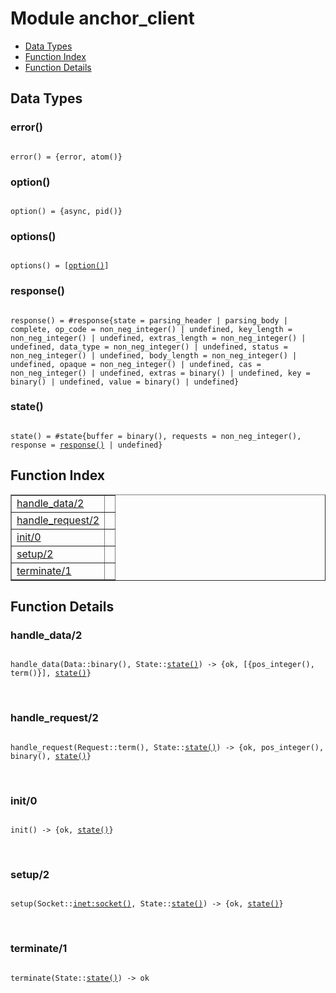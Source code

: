 

# Module anchor_client #
* [Data Types](#types)
* [Function Index](#index)
* [Function Details](#functions)

<a name="types"></a>

## Data Types ##




### <a name="type-error">error()</a> ###


<pre><code>
error() = {error, atom()}
</code></pre>




### <a name="type-option">option()</a> ###


<pre><code>
option() = {async, pid()}
</code></pre>




### <a name="type-options">options()</a> ###


<pre><code>
options() = [<a href="#type-option">option()</a>]
</code></pre>




### <a name="type-response">response()</a> ###


<pre><code>
response() = #response{state = parsing_header | parsing_body | complete, op_code = non_neg_integer() | undefined, key_length = non_neg_integer() | undefined, extras_length = non_neg_integer() | undefined, data_type = non_neg_integer() | undefined, status = non_neg_integer() | undefined, body_length = non_neg_integer() | undefined, opaque = non_neg_integer() | undefined, cas = non_neg_integer() | undefined, extras = binary() | undefined, key = binary() | undefined, value = binary() | undefined}
</code></pre>




### <a name="type-state">state()</a> ###


<pre><code>
state() = #state{buffer = binary(), requests = non_neg_integer(), response = <a href="#type-response">response()</a> | undefined}
</code></pre>

<a name="index"></a>

## Function Index ##


<table width="100%" border="1" cellspacing="0" cellpadding="2" summary="function index"><tr><td valign="top"><a href="#handle_data-2">handle_data/2</a></td><td></td></tr><tr><td valign="top"><a href="#handle_request-2">handle_request/2</a></td><td></td></tr><tr><td valign="top"><a href="#init-0">init/0</a></td><td></td></tr><tr><td valign="top"><a href="#setup-2">setup/2</a></td><td></td></tr><tr><td valign="top"><a href="#terminate-1">terminate/1</a></td><td></td></tr></table>


<a name="functions"></a>

## Function Details ##

<a name="handle_data-2"></a>

### handle_data/2 ###

<pre><code>
handle_data(Data::binary(), State::<a href="#type-state">state()</a>) -&gt; {ok, [{pos_integer(), term()}], <a href="#type-state">state()</a>}
</code></pre>
<br />

<a name="handle_request-2"></a>

### handle_request/2 ###

<pre><code>
handle_request(Request::term(), State::<a href="#type-state">state()</a>) -&gt; {ok, pos_integer(), binary(), <a href="#type-state">state()</a>}
</code></pre>
<br />

<a name="init-0"></a>

### init/0 ###

<pre><code>
init() -&gt; {ok, <a href="#type-state">state()</a>}
</code></pre>
<br />

<a name="setup-2"></a>

### setup/2 ###

<pre><code>
setup(Socket::<a href="inet.md#type-socket">inet:socket()</a>, State::<a href="#type-state">state()</a>) -&gt; {ok, <a href="#type-state">state()</a>}
</code></pre>
<br />

<a name="terminate-1"></a>

### terminate/1 ###

<pre><code>
terminate(State::<a href="#type-state">state()</a>) -&gt; ok
</code></pre>
<br />

